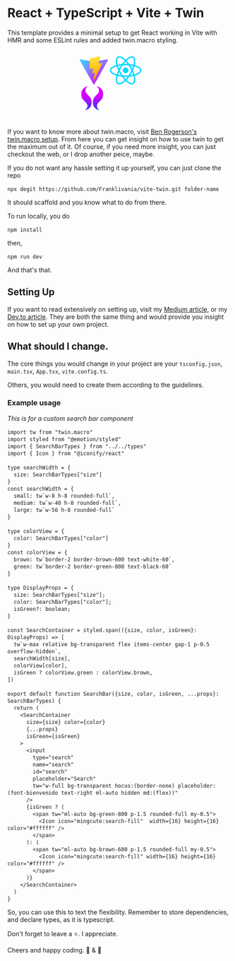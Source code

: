 # React + TypeScript + Vite + Twin

This template provides a minimal setup to get React working in Vite with HMR and some ESLint rules and added twin.macro styling.

<div style="width:35%; margin: auto; display: flex; align-items: center; gap: 2em;">

![](/public/vite.svg)
![](/src/assets/react.svg)
![](/src/assets/twin.svg)

</div>

If you want to know more about twin.macro, visit
[Ben Rogerson's twin.macro setup](https://github.com/ben-rogerson/twin.macro?tab=readme-ov-file). From here you can get insight on how to use twin to get the maximum out of it. Of course, if you need more insight, you can just checkout the web, or I drop another peice, maybe.

If you do not want any hassle setting it up yourself, you can just clone the repo

```
npx degit https://github.com/Franklivania/vite-twin.git folder-name
```

It should scaffold and you know what to do from there.

To run locally, you do

```
npm install
```

then,

```
npm run dev
```

And that's that.

## Setting Up

If you want to read extensively on setting up, visit my [Medium article](https://medium.com/@Franklivania/setting-up-twin-macro-with-vite-react-7f804c0be644), or my [Dev.to article](https://dev.to/franklivania/setting-up-twinmacro-with-vite-react-18na). They are both the same thing and would provide you insight on how to set up your own project.

## What should I change.

The core things you would change in your project are your `tsconfig.json`, `main.tsx`, `App.tsx`, `vite.config.ts`.

Others, you would need to create them according to the guidelines.

### Example usage

*This is for a custom search bar component*

```
import tw from "twin.macro"
import styled from "@emotion/styled"
import { SearchBarTypes } from "../../types"
import { Icon } from "@iconify/react"

type searchWidth = {
  size: SearchBarTypes["size"]
}
const searchWidth = {
  small: tw`w-8 h-8 rounded-full`,
  medium: tw`w-40 h-8 rounded-full`,
  large: tw`w-56 h-8 rounded-full`
}

type colorView = {
  color: SearchBarTypes["color"]
}
const colorView = {
  brown: tw`border-2 border-brown-600 text-white-60`,
  green: tw`border-2 border-green-800 text-black-60`
}

type DisplayProps = {
  size: SearchBarTypes["size"];
  color: SearchBarTypes["color"];
  isGreen?: boolean;
}

const SearchContainer = styled.span(({size, color, isGreen}: DisplayProps) => [
  tw`w-max relative bg-transparent flex items-center gap-1 p-0.5 overflow-hidden`,
  searchWidth[size],
  colorView[color],
  isGreen ? colorView.green : colorView.brown,
])

export default function SearchBar({size, color, isGreen, ...props}: SearchBarTypes) {
  return (
    <SearchContainer 
      size={size} color={color}
      {...props}
      isGreen={isGreen}
    >
      <input 
        type="search" 
        name="search" 
        id="search"
        placeholder="Search"
        tw="w-full bg-transparent hocus:(border-none) placeholder:(font-bienvenido text-right ml-auto hidden md:(flex))"
      />
      {isGreen ? (
        <span tw="ml-auto bg-green-800 p-1.5 rounded-full my-0.5">
          <Icon icon="mingcute:search-fill"  width={16} height={16} color="#ffffff" />
        </span>
      ): (
        <span tw="ml-auto bg-brown-600 p-1.5 rounded-full my-0.5">
          <Icon icon="mingcute:search-fill" width={16} height={16} color="#ffffff" />
        </span>
      )}
    </SearchContainer>
  )
}
```

So, you can use this to text the flexibility. Remember to store dependencies, and declare types, as it is typescript.

Don't forget to leave a ⭐. I appreciate.

Cheers and happy coding. 🍻 & 💖
